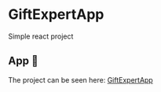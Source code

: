 # GiftExpertApp

Simple react project 

## App 🚀

The project can be seen here: [GiftExpertApp](https://gif-expert-ex.netlify.app/)